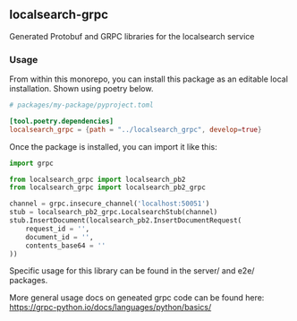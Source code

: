 ## localsearch-grpc

Generated Protobuf and GRPC libraries for the localsearch service


### Usage
From within this monorepo, you can install this package as an editable local installation. Shown using poetry below.

``` toml
# packages/my-package/pyproject.toml

[tool.poetry.dependencies]
localsearch_grpc = {path = "../localsearch_grpc", develop=true}
```

Once the package is installed, you can import it like this:
```python
import grpc

from localsearch_grpc import localsearch_pb2
from localsearch_grpc import localsearch_pb2_grpc

channel = grpc.insecure_channel('localhost:50051')
stub = localsearch_pb2_grpc.LocalsearchStub(channel)
stub.InsertDocument(localsearch_pb2.InsertDocumentRequest(
    request_id = '',
    document_id = '',
    contents_base64 = ''
))
```


Specific usage for this library can be found in the server/ and e2e/ packages.

More general usage docs on geneated grpc code can be found here: https://grpc-python.io/docs/languages/python/basics/